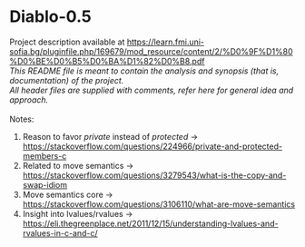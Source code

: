 # Diablo-0.5
Project description available at https://learn.fmi.uni-sofia.bg/pluginfile.php/169679/mod_resource/content/2/%D0%9F%D1%80%D0%BE%D0%B5%D0%BA%D1%82%D0%B8.pdf <br /> 
*This README file is meant to contain the analysis and synopsis (that is, documentation) of the project.* <br />
*All header files are supplied with comments, refer here for general idea and approach.* <br />
<br />
Notes: <br />
1) Reason to favor *private* instead of *protected* -> https://stackoverflow.com/questions/224966/private-and-protected-members-c <br />
2) Related to move semantics -> https://stackoverflow.com/questions/3279543/what-is-the-copy-and-swap-idiom <br />
3) Move semantics core -> https://stackoverflow.com/questions/3106110/what-are-move-semantics <br />
4) Insight into lvalues/rvalues -> https://eli.thegreenplace.net/2011/12/15/understanding-lvalues-and-rvalues-in-c-and-c/  <br />
